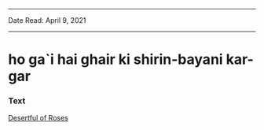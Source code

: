 ***
Date Read: April 9, 2021
***

# ho ga`i hai ghair ki shirin-bayani kar-gar

### Text
[Desertful of Roses](http://www.columbia.edu/itc/mealac/pritchett/00ghalib/103/index_103.html)

